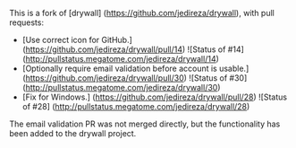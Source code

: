 This is a fork of [drywall] (https://github.com/jedireza/drywall), with pull requests:

* [Use correct icon for GitHub.] (https://github.com/jedireza/drywall/pull/14) ![Status of #14] (http://pullstatus.megatome.com/jedireza/drywall/14)
* [Optionally require email validation before account is usable.] (https://github.com/jedireza/drywall/pull/30) ![Status of #30] (http://pullstatus.megatome.com/jedireza/drywall/30)
* [Fix for Windows.] (https://github.com/jedireza/drywall/pull/28) ![Status of #28] (http://pullstatus.megatome.com/jedireza/drywall/28)

The email validation PR was not merged directly, but the functionality has been added to the drywall project.
